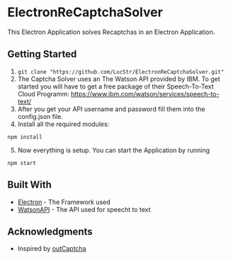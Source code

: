 # ElectronReCaptchaSolver
This Electron Application solves Recaptchas in an Electron Application.

## Getting Started
1. ```git clone "https://github.com/LucStr/ElectronReCaptchaSolver.git" ```
2. The Captcha Solver uses an The Watson API provided by IBM. To get started you will have to get a free package of their Speech-To-Text Cloud Programm: https://www.ibm.com/watson/services/speech-to-text/
3. After you get your API username and password fill them into the config.json file.
4. Install all the required modules: 
```
npm install
```
5. Now everything is setup. You can start the Application by running
```
npm start
```

## Built With

* [Electron](https://electronjs.org/) - The Framework used
* [WatsonAPI](https://www.ibm.com/watson/services/speech-to-text/) - The API used for speecht to text

## Acknowledgments

* Inspired by [outCaptcha](https://github.com/theriley106/outCaptcha)
